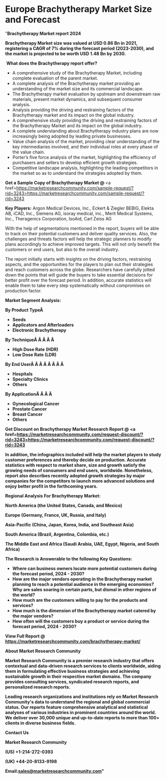# Europe Brachytherapy Market Size and Forecast
"<strong>Brachytherapy Market report 2024</strong>

<strong>Brachytherapy Market size was valued at USD 0.86 Bn in 2021, registering a CAGR of 7% during the forecast period (2023-2030), and the market is projected to be worth USD 1.48 Bn by 2030.</strong>

 <strong><b>What does the Brachytherapy report offer?</b></strong>
<ul>
  <li>A comprehensive study of the Brachytherapy Market, including complete evaluation of the parent market.</li>
  <li>A complete analysis of the Brachytherapy market providing an understanding of the market size and its commercial landscape.</li>
  <li>The Brachytherapy market evaluation by upstream and downstream raw materials, present market dynamics, and subsequent consumer analysis.</li>
  <li>Analysis providing the driving and restraining factors of the Brachytherapy market and its impact on the global industry.</li>
  <li>A comprehensive study providing the driving and restraining factors of the Brachytherapy Market and its impact on the global industry.</li>
  <li>A complete understanding about Brachytherapy industry plans are now increasingly being adopted by leading private businesses.</li>
  <li>Value chain analysis of the market, providing clear understanding of the key intermediaries involved, and their individual roles at every phase of the value chain.</li>
  <li>Porter’s five force analysis of the market, highlighting the efficiency of purchasers and sellers to develop efficient growth strategies.</li>
  <li>Competitive landscape analysis, highlighting the leading competitors in the market so as to understand the strategies adopted by them.</li>
</ul>

<strong>Get a Sample Copy of Brachytherapy Market @ </strong><a href=https://marketresearchcommunity.com/sample-request/?rid=3243><u>https://marketresearchcommunity.com/sample-request/?rid=3243</u></a>

<strong>Key Players:</strong> 
Argon Medical Devices, Inc., Eckert &amp; Ziegler BEBIG, Elekta AB, iCAD, Inc., Siemens AG, isoray medical, inc., Merit Medical Systems, Inc., Theragenics Corporation, IsoAid, Carl Zeiss AG

With the help of segmentations mentioned in the report, buyers will be able to track on their potential customers and deliver quality services. Also, the challenges and threats factors will help the strategic planners to modify plans accordingly to achieve improved targets. This will not only benefit the customers or end users, but also to the overall industry.

The report initially starts with insights on the driving factors, restraining aspects, and the opportunities for the players to plan out their strategies and reach customers across the globe. Researchers have carefully jotted down the points that will guide the buyers to take essential decisions for better profit over the forecast period. In addition, accurate statistics will enable them to take every step systematically without compromises on production factor.

<strong>Market Segment Analysis:</strong>


<strong><strong>By Product TypeÂ  </strong></h4>
<ul>
 	<li>Seeds</li>
 	<li>Applicators and Afterloaders</li>
 	<li>Electronic Brachytherapy</li>
</ul>
<strong><strong>By TechniqueÂ Â Â Â Â  </strong></h4>
<ul>
 	<li>High Dose Rate (HDR)</li>
 	<li>Low Dose Rate (LDR)</li>
</ul>
<strong><strong>By End UserÂ Â Â Â Â Â Â Â  </strong></h4>
<ul>
 	<li>Hospitals</li>
 	<li>Specialty Clinics</li>
 	<li>Others</li>
</ul>
<strong>By ApplicationÂ Â Â Â  </strong>
<ul>
 	<li>Gynecological Cancer</li>
 	<li>Prostate Cancer</li>
 	<li>Breast Cancer</li>
 	<li>Others</li>
</ul>

<strong>Get Discount on Brachytherapy Market Research Report @ </b></strong><a href=https://marketresearchcommunity.com/request-discount/?rid=3243><u>https://marketresearchcommunity.com/request-discount/?rid=3243</u></a>

In addition, the infographics included will help the market players to study customer preferences and thereby decide on production. Accurate statistics with respect to market share, size and growth satisfy the growing needs of consumers and end users, worldwide. Nonetheless, report also describes recently adopted growth strategies by major companies for the competitors to launch more advanced solutions and enjoy better profit in the forthcoming years.

<strong>Regional Analysis For Brachytherapy Market:</strong>

<strong>North America</strong> (the United States, Canada, and Mexico)

<strong>Europe</strong> (Germany, France, UK, Russia, and Italy)

<strong>Asia-Pacific</strong> (China, Japan, Korea, India, and Southeast Asia)

<strong>South America</strong> (Brazil, Argentina, Colombia, etc.)

<strong>The Middle East and Africa</strong> (Saudi Arabia, UAE, Egypt, Nigeria, and South Africa)

<strong>The Research is Answerable to the following Key Questions:</strong>
<ul>
 	<li>Where can business owners locate more potential customers during the forecast period, 2024 - 2030?</li>
 	<li>How are the major vendors operating in the Brachytherapy market planning to reach a potential audience in the emerging economies? Why are sales soaring in certain parts, but dismal in other regions of the world?</li>
 	<li>How much are the customers willing to pay for the products and services?</li>
 	<li>How much is the dimension of the Brachytherapy market catered by the major vendors?</li>
 	<li>How often will the customers buy a product or service during the forecast period, 2024 - 2030?</li>
</ul>

<strong>View Full Report @</strong> <a href=https://marketresearchcommunity.com/brachytherapy-market/>https://marketresearchcommunity.com/brachytherapy-market/</a>

<strong>About Market Research Community</strong>

Market Research Community is a premier research industry that offers contextual and data-driven research services to clients worldwide, aiding them in formulating effective business strategies and achieving sustainable growth in their respective market domains. The company provides consulting services, syndicated research reports, and personalized research reports.

Leading research organizations and institutions rely on Market Research Community's data to understand the regional and global commercial status. Our reports feature comprehensive analytical and statistical analyses of various industries in prominent countries around the world. We deliver over 30,000 unique and up-to-date reports to more than 100+ clients in diverse business fields.

<strong>Contact Us</strong>

<strong>Market Research Community</strong>

(US) +1-214-272-0393

(UK) +44-20-8133-9198

<strong>Email:</strong>sales@marketresearchcommunity.com"
